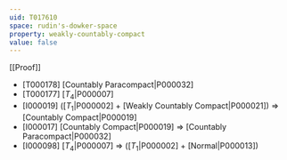 ```yaml
---
uid: T017610
space: rudin's-dowker-space
property: weakly-countably-compact
value: false
---
```

[[Proof]]

* [T000178] [Countably Paracompact|P000032]
* [T000177] [$T_4$|P000007]
* [I000019] ([$T_1$|P000002] + [Weakly Countably Compact|P000021]) => [Countably Compact|P000019]
* [I000017] [Countably Compact|P000019] => [Countably Paracompact|P000032]
* [I000098] [$T_4$|P000007] => ([$T_1$|P000002] + [Normal|P000013])

